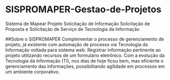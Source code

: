 # SISPROMAPER-Gestao-de-Projetos
Sistema de Mapear Projeto Solicitação de Informação Solicitação de Proposta e Solicitação de Serviço de Tecnologia da Informação

##Sobre o SISPROMAPER
Complementar o processo de gerenciamento de projeto, já existente com automação de processo via Tecnologia da Informação voltada para sistema web. Registrar informação pertinente ao projeto utilizando recursos de um formulário eletrônico. Com a evolução da Tecnologia da Informação (TI), nos dias de hoje ficou bem, mas eficiente o gerenciamento das informações, possibilitando agilidade em processos em um ambiente corporativo.
